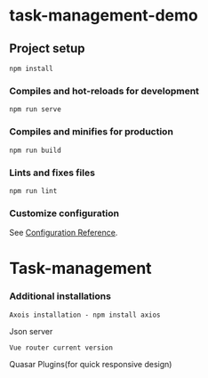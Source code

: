 # task-management-demo

## Project setup
```
npm install
```

### Compiles and hot-reloads for development
```
npm run serve
```

### Compiles and minifies for production
```
npm run build
```

### Lints and fixes files
```
npm run lint
```

### Customize configuration
See [Configuration Reference](https://cli.vuejs.org/config/).
# Task-management


### Additional installations
```
Axois installation - npm install axios
```
Json server
```
Vue router current version
```
Quasar Plugins(for quick responsive design)
```
